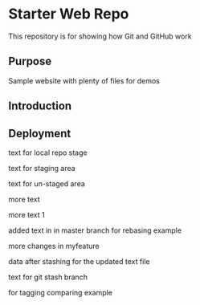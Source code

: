 # Starter Web Repo

This repository is for showing how Git and GitHub work

## Purpose

Sample website with plenty of files for demos

## Introduction

## Deployment

text for local repo stage

text for staging area

text for un-staged area

more text

more text 1

added text in in master branch for rebasing example

more changes in myfeature

data after stashing for the updated text file

text for git stash branch

for tagging comparing example
